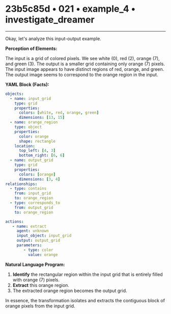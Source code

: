 # 23b5c85d • 021 • example_4 • investigate_dreamer

---
Okay, let's analyze this input-output example.

**Perception of Elements:**

The input is a grid of colored pixels.  We see white (0), red (2), orange (7), and green (3).  The output is a smaller grid containing only orange (7) pixels. The input image appears to have distinct regions of red, orange, and green. The output image seems to correspond to the orange region in the input.

**YAML Block (Facts):**



```yaml
objects:
  - name: input_grid
    type: grid
    properties:
      colors: [white, red, orange, green]
      dimensions: [13, 15]
  - name: orange_region
    type: object
    properties:
      color: orange
      shape: rectangle
    location:
      top_left: [4, 3]
      bottom_right: [6, 6]
  - name: output_grid
    type: grid
    properties:
      colors: [orange]
      dimensions: [3, 4]
relationships:
  - type: contains
    from: input_grid
    to: orange_region
  - type: corresponds_to
    from: output_grid
    to: orange_region

actions:
   - name: extract
     agent: unknown
     input_object: input_grid
     output: output_grid
     parameters:
        - type: color
          value: orange
```



**Natural Language Program:**

1.  **Identify** the rectangular region within the input grid that is entirely filled with orange (7) pixels.
2.  **Extract** this orange region.
3.  The extracted orange region becomes the output grid.

In essence, the transformation isolates and extracts the contiguous block of orange pixels from the input grid.

